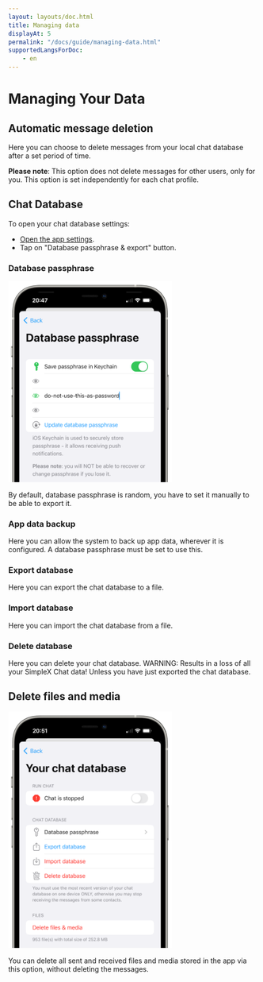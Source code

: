 ```yaml
---
layout: layouts/doc.html
title: Managing data
displayAt: 5
permalink: "/docs/guide/managing-data.html"
supportedLangsForDoc:
    - en
---
```

# Managing Your Data

## Automatic message deletion

Here you can choose to delete messages from your local chat database after a set period of time.

**Please note**: This option does not delete messages for other users, only for you. This option is set independently for each chat profile.

## Chat Database

To open your chat database settings:

- [Open the app settings](./app-settings.md#opening-the-app-settings).
- Tap on "Database passphrase & export" button.

### Database passphrase

<img src="../../blog/images/20220928-passphrase.png" width="330">

By default, database passphrase is random, you have to set it manually to be able to export it.

### App data backup

Here you can allow the system to back up app data, wherever it is configured. A database passphrase must be set to use this.

### Export database

Here you can export the chat database to a file.

### Import database

Here you can import the chat database from a file.

### Delete database

Here you can delete your chat database. WARNING: Results in a loss of all your SimpleX Chat data! Unless you have just exported the chat database.

## Delete files and media

<img src="../../blog/images/20220928-files-media.png" width="330">

You can delete all sent and received files and media stored in the app via this option, without deleting the messages.
